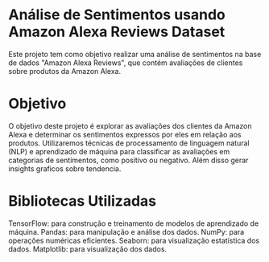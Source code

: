 # Análise de Sentimentos usando Amazon Alexa Reviews Dataset
Este projeto tem como objetivo realizar uma análise de sentimentos na base de dados "Amazon Alexa Reviews", que contém avaliações de clientes sobre produtos da Amazon Alexa.

# Objetivo
O objetivo deste projeto é explorar as avaliações dos clientes da Amazon Alexa e determinar os sentimentos expressos por eles em relação aos produtos. Utilizaremos técnicas de processamento de linguagem natural (NLP) e aprendizado de máquina para classificar as avaliações em categorias de sentimentos, como positivo ou negativo. Além disso gerar insights graficos sobre tendencia.

# Bibliotecas Utilizadas
TensorFlow: para construção e treinamento de modelos de aprendizado de máquina.
Pandas: para manipulação e análise dos dados.
NumPy: para operações numéricas eficientes.
Seaborn: para visualização estatística dos dados.
Matplotlib: para visualização dos dados.
